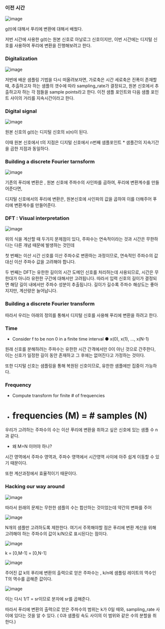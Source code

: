 ### 이전 시간

![image](https://github.com/meowmoeww/Sound-Of-AI/assets/89447043/76a1864b-0ded-4780-af98-29df3ebcb0bc)

g(t)에 대해서 푸리에 변환에 대해서 배웠다.

저번 시간에 사용한 g(t)는 원본 신호로 아날로그 신호이지만, 이번 시간에는 디지털 신호를 사용하여 푸리에 변환을 진행해보려고 한다.

### Digitalization

![image](https://github.com/meowmoeww/Sound-Of-AI/assets/89447043/b1587647-1066-4456-8de4-d416eb269384)

저번에 배운 샘플링 기법을 다시 떠올려보자면, 가로축은 시간 세로축은 진폭이 존재할 때, 추출하고자 하는 샘플의 갯수에 따라 sampling_rate가 결정되고, 원본 신호에서 추출하고자 하는 각 점들을 sample points라고 한다. 이전 샘플 포인트와 다음 샘플 포인트 사이의 거리를 지속시간이라고 한다. 

### Digital signal

![image](https://github.com/meowmoeww/Sound-Of-AI/assets/89447043/6ed99e00-6665-4191-87ad-596939d9e1c1)

원본 신호의 g(t)는 디지털 신호의 x(n)이 된다.

이때 원본 신호에서 t의 지점은 디지털 신호에서 n번째 샘플포인트 * 샘플간의 지속기간을 곱한 지점과 동일하다. 

### Building a discrete Fourier tarnsform

![image](https://github.com/meowmoeww/Sound-Of-AI/assets/89447043/ddc94646-23a3-48a1-a69c-92cdda360502)

기존의 푸리에 변환은 , 원본 신호에 주파수의 사인파를 곱하여, 푸리에 변환계수를 만들어준다면,

디지털 신호에서의 푸리에 변환은, 원본신호에 사인파의 값을 곱하여 이를 더해주어 푸리에 변환계수를 만들어준다. 

### DFT : Visual interpretation

![image](https://github.com/meowmoeww/Sound-Of-AI/assets/89447043/8f1de6be-7f40-4e03-a244-bafd5ade4bbd)

위의 식을 계산할 때 두가지 문제점이 있다, 주파수는 연속적이라는 것과 시간은 무한하다는 다른 개념 때문에 발생하는 것인데

첫 번째는 이산 시간 신호를 이산 주파수로 변환하는 과정이므로, 연속적인 주파수의 값 대신 이산 주파수 값을 고려해야 합니다. 

두 번째는 DFT는 유한한 길이의 시간 도메인 신호를 처리하는데 사용되므로, 시간은 무한대가 아니라 유한한 구간에 대해서만 고려됩니다. 따라서 입력 신호의 길이가 결정되면 해당 길이 내에서만 주파수 성분이 추출됩니다. 길이가 길수록 주파수 해상도는 좋아지지만, 계산량은 늘어납니다.

### Building a discrete Fourier transform

따라서 우리는 아래의 정의를 통해서 디지털 신호를 사용해 푸리에 변환을 하려고 한다. 

### Time

- Consider f to be non 0 in a finite time interval
● x(0), x(1), …, x(N-1)

원래 신호를 분해하려는 주파수는 유한한 시간 간격에서만 0이 아닌 것으로 간주한다, 이는 신호가 일정한 길이 동안 존재하고 그 후에는 없어진다고 가정하는 것이다.

또한 디지털 신호는 샘플링을 통해 복원된 신호이므로, 유한한 샘플에만 집중이 가능하다.

### Frequency

- Compute transform for finite # of frequencies
- # frequencies (M) = # samples (N)

우리가 고려하는 주파수의 수는 이산 푸리에 변환을 취하고 싶은 신호에 있는 샘플 수 n과 같다. 

- 왜 M=N 이어야 하나?

시간 영역에서 주파수 영역과, 주파수 영역에서 시간영역 사이에 아주 쉽게 이동할 수 있기 때문이다.

또한 계산과정에서 효율적이기 때문이다. 

### Hacking our way around

![image](https://github.com/meowmoeww/Sound-Of-AI/assets/89447043/fd3178ab-d8d5-4b09-a907-949062f08c3e)

따라서 원래의 문제는 무한한 샘플의 수는 합산하는 것이었는데 약간의 변화를 주어 

![image](https://github.com/meowmoeww/Sound-Of-AI/assets/89447043/e2c3d957-9db8-4fbf-b390-4adee98676c9)

N개의 샘플만 고려하도록 제한한다. 
여기서 주목해야할 점은 푸리에 변환 계산을 위해 고려해야 하는 주파수의 값이 k/N으로 표시된다는 점이다. 

![image](https://github.com/meowmoeww/Sound-Of-AI/assets/89447043/694c9a83-ab66-45d8-b9b1-23267c696f5a)

k = [0,M-1] = [0,N-1]

![image](https://github.com/meowmoeww/Sound-Of-AI/assets/89447043/fc1e6bcd-aaee-452f-83aa-ef0a231c332d)

주어진 값 k의 푸리에 변환의 출력으로 얻은 주파수는 , k/n에 샘플링 레이트의 역수인 T의 역수를 곱해준 값이다.

![image](https://github.com/meowmoeww/Sound-Of-AI/assets/89447043/5293081a-c462-48ce-8974-ee7a400bda1f)

이는 다시 1/T = sr이므로 분자에 sr를 곱해준다. 

따라서 푸리에 변환의 출력으로 얻은 주파수의 범위는 k가 0일 때와, sampling_rate 사이에 있다는 것을 알 수 있다. ( 0과 샘플링 속도 사이의 이 범위와 같은 수의 분할을 취한다.)

